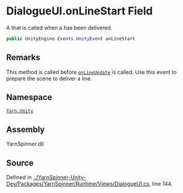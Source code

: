 <!-- This file was generated by a tool. Do not edit this file by hand. -->

# DialogueUI.onLineStart Field

A <see cref="!:UnityEngine.Events.UnityEvent"></see> that is called
when a <see cref="!:Line"></see> has been delivered.


```csharp
public UnityEngine.Events.UnityEvent onLineStart
```
## Remarks

This method is called before [`onLineUpdate`](/api/csharp/yarn.unity/dialogueui.onlineupdate.md) is
called. Use this event to prepare the scene to deliver a line.




## Namespace
[`Yarn.Unity`](/api/csharp/yarn.unity/README.md)

## Assembly
YarnSpinner.dll

## Source
Defined in [../YarnSpinner-Unity-Dev/Packages/YarnSpinner/Runtime/Views/DialogueUI.cs](https://github.com/YarnSpinnerTool/YarnSpinner-Unity//blob/develop/Runtime/Views/DialogueUI.cs#L144), line 144.

